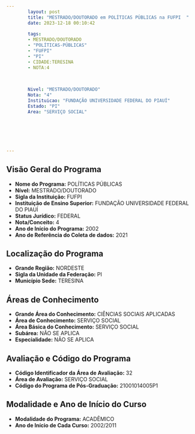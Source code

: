 ```yaml
---
        layout: post
        title: "MESTRADO/DOUTORADO em POLÍTICAS PÚBLICAS na FUFPI  "
        date: 2023-12-18 00:10:42
     
        tags:
        - MESTRADO/DOUTORADO
        - "POLÍTICAS-PÚBLICAS"
        - "FUFPI"
        - "PI"
        - CIDADE:TERESINA
        - NOTA:4
        
       

        Nivel: "MESTRADO/DOUTORADO"
        Nota: "4"
        Instituicao: "FUNDAÇÃO UNIVERSIDADE FEDERAL DO PIAUÍ"
        Estado: "PI"
        Area: "SERVIÇO SOCIAL"
        
        
        
        
        
        
---
```

## Visão Geral do Programa
- **Nome do Programa:** POLÍTICAS PÚBLICAS
- **Nível:** MESTRADO/DOUTORADO
- **Sigla da Instituição:** FUFPI
- **Instituição de Ensino Superior:** FUNDAÇÃO UNIVERSIDADE FEDERAL DO PIAUÍ
- **Status Jurídico:** FEDERAL
- **Nota/Conceito:** 4
- **Ano de Início do Programa:** 2002
- **Ano de Referência do Coleta de dados:** 2021

## Localização do Programa
- **Grande Região:** NORDESTE
- **Sigla da Unidade da Federação:** PI
- **Município Sede:** TERESINA

## Áreas de Conhecimento
- **Grande Área do Conhecimento:** CIÊNCIAS SOCIAIS APLICADAS
- **Área de Conhecimento:** SERVIÇO SOCIAL
- **Área Básica do Conhecimento:** SERVIÇO SOCIAL
- **Subárea:** NÃO SE APLICA
- **Especialidade:** NÃO SE APLICA

## Avaliação e Código do Programa
- **Código Identificador da Área de Avaliação:** 32
- **Área de Avaliação:** SERVIÇO SOCIAL
- **Código do Programa de Pós-Graduação:** 21001014005P1


## Modalidade e Ano de Início do Curso
- **Modalidade do Programa:** ACADÊMICO
- **Ano de Início de Cada Curso:** 2002/2011
